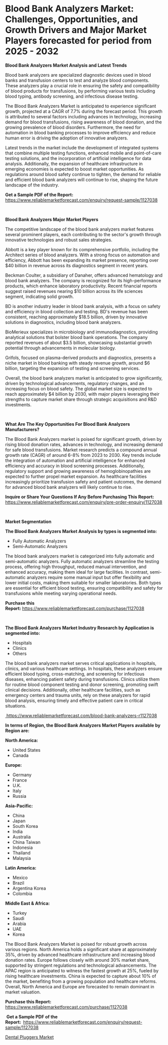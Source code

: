 <p><h1>Blood Bank Analyzers Market: Challenges, Opportunities, and Growth Drivers and Major Market Players forecasted for period from 2025 - 2032</h1></p><p><strong>Blood Bank Analyzers Market Analysis and Latest Trends</strong></p>
<p><p>Blood bank analyzers are specialized diagnostic devices used in blood banks and transfusion centers to test and analyze blood components. These analyzers play a crucial role in ensuring the safety and compatibility of blood products for transfusions, by performing various tests including blood typing, antibody screening, and infectious disease testing.</p><p>The Blood Bank Analyzers Market is anticipated to experience significant growth, projected at a CAGR of 7.7% during the forecast period. This growth is attributed to several factors including advances in technology, increasing demand for blood transfusions, rising awareness of blood donation, and the growing prevalence of blood disorders. Furthermore, the need for automation in blood banking processes to improve efficiency and reduce human error is driving the adoption of innovative analyzers.</p><p>Latest trends in the market include the development of integrated systems that combine multiple testing functions, enhanced mobile and point-of-care testing solutions, and the incorporation of artificial intelligence for data analysis. Additionally, the expansion of healthcare infrastructure in emerging economies is expected to boost market opportunities. As regulations around blood safety continue to tighten, the demand for reliable and efficient blood bank analyzers will continue to rise, shaping the future landscape of the industry.</p></p>
<p><strong>Get a Sample PDF of the Report:&nbsp;</strong> <a href="https://www.reliablemarketforecast.com/enquiry/request-sample/1127038?utm_campaign=2953&utm_medium=2&utm_source=Github&utm_content=ia&utm_term=04032025&utm_id=blood-bank-analyzers">https://www.reliablemarketforecast.com/enquiry/request-sample/1127038</a></p>
<p>&nbsp;</p>
<p><strong>Blood Bank Analyzers Major Market Players</strong></p>
<p><p>The competitive landscape of the blood bank analyzers market features several prominent players, each contributing to the sector's growth through innovative technologies and robust sales strategies.</p><p>Abbott is a key player known for its comprehensive portfolio, including the Architect series of blood analyzers. With a strong focus on automation and efficiency, Abbott has been expanding its market presence, reporting over $40 billion in revenue across its diagnostics segment in recent years.</p><p>Beckman Coulter, a subsidiary of Danaher, offers advanced hematology and blood bank analyzers. The company is recognized for its high-performance products, which enhance laboratory productivity. Recent financial reports suggest raised revenues nearing $10 billion across its life sciences segment, indicating solid growth.</p><p>BD is another industry leader in blood bank analysis, with a focus on safety and efficiency in blood collection and testing. BD's revenue has been consistent, reaching approximately $18.5 billion, driven by innovative solutions in diagnostics, including blood bank analyzers.</p><p>BioMerieux specializes in microbiology and immunodiagnostics, providing analytical solutions that bolster blood bank operations. The company reported revenues of about $3.5 billion, showcasing substantial growth potential through advancements in molecular biology.</p><p>Grifols, focused on plasma-derived products and diagnostics, presents a niche market in blood banking with steady revenue growth, around $6 billion, targeting the expansion of testing and screening services.</p><p>Overall, the blood bank analyzers market is anticipated to grow significantly, driven by technological advancements, regulatory changes, and an increasing focus on blood safety. The global market size is expected to reach approximately $4 billion by 2030, with major players leveraging their strengths to capture market share through strategic acquisitions and R&D investments.</p></p>
<p>&nbsp;</p>
<p><strong>What Are The Key Opportunities For Blood Bank Analyzers Manufacturers?</strong></p>
<p><p>The Blood Bank Analyzers market is poised for significant growth, driven by rising blood donation rates, advances in technology, and increasing demand for safe blood transfusions. Market research predicts a compound annual growth rate (CAGR) of around 6-8% from 2023 to 2030. Key trends include the integration of automation and artificial intelligence for enhanced efficiency and accuracy in blood screening processes. Additionally, regulatory support and growing awareness of hemoglobinopathies are expected to further propel market expansion. As healthcare facilities increasingly prioritize transfusion safety and patient outcomes, the demand for advanced blood bank analyzers will likely continue to rise.</p></p>
<p><strong>Inquire or Share Your Questions If Any Before Purchasing This Report:</strong> <a href="https://www.reliablemarketforecast.com/enquiry/pre-order-enquiry/1127038?utm_campaign=2953&utm_medium=2&utm_source=Github&utm_content=ia&utm_term=04032025&utm_id=blood-bank-analyzers">https://www.reliablemarketforecast.com/enquiry/pre-order-enquiry/1127038</a></p>
<p>&nbsp;</p>
<p><strong>Market Segmentation</strong></p>
<p><strong>The Blood Bank Analyzers Market Analysis by types is segmented into:</strong></p>
<p><ul><li>Fully Automatic Analyzers</li><li>Semi-Automatic Analyzers</li></ul></p>
<p><p>The blood bank analyzers market is categorized into fully automatic and semi-automatic analyzers. Fully automatic analyzers streamline the testing process, offering high throughput, reduced manual intervention, and enhanced accuracy, making them ideal for large facilities. In contrast, semi-automatic analyzers require some manual input but offer flexibility and lower initial costs, making them suitable for smaller laboratories. Both types are essential for efficient blood testing, ensuring compatibility and safety for transfusions while meeting varying operational needs.</p></p>
<p><strong>Purchase this Report:&nbsp;</strong><a href="https://www.reliablemarketforecast.com/purchase/1127038?utm_campaign=2953&utm_medium=2&utm_source=Github&utm_content=ia&utm_term=04032025&utm_id=blood-bank-analyzers">https://www.reliablemarketforecast.com/purchase/1127038</a></p>
<p>&nbsp;</p>
<p><strong>The Blood Bank Analyzers Market Industry Research by Application is segmented into:</strong></p>
<p><ul><li>Hospitals</li><li>Clinics</li><li>Others</li></ul></p>
<p><p>The blood bank analyzers market serves critical applications in hospitals, clinics, and various healthcare settings. In hospitals, these analyzers ensure efficient blood typing, cross-matching, and screening for infectious diseases, enhancing patient safety during transfusions. Clinics utilize them for routine blood component testing and donor screening, promoting swift clinical decisions. Additionally, other healthcare facilities, such as emergency centers and trauma units, rely on these analyzers for rapid blood analysis, ensuring timely and effective patient care in critical situations.</p></p>
<p><a href="https://www.reliablemarketforecast.com/blood-bank-analyzers-r1127038?utm_campaign=2953&utm_medium=2&utm_source=Github&utm_content=ia&utm_term=04032025&utm_id=blood-bank-analyzers">&nbsp;https://www.reliablemarketforecast.com/blood-bank-analyzers-r1127038</a></p>
<p><strong>In terms of Region, the Blood Bank Analyzers Market Players available by Region are:</strong></p>
<p>
    <p> <strong> North America: </strong>
        <ul>
            <li>United States</li>
            <li>Canada</li>
        </ul>
        </p> 
    <p> <strong> Europe: </strong>
        <ul>
            <li>Germany</li>
            <li>France</li>
            <li>U.K.</li>
            <li>Italy</li>
            <li>Russia</li>
        </ul>
        </p> 
    <p> <strong> Asia-Pacific: </strong>
        <ul>
            <li>China</li>
            <li>Japan</li>
            <li>South Korea</li>
            <li>India</li>
            <li>Australia</li>
            <li>China Taiwan</li>
            <li>Indonesia</li>
            <li>Thailand</li>
            <li>Malaysia</li>
        </ul>
        </p> 
    <p> <strong> Latin America: </strong>
        <ul>
            <li>Mexico</li>
            <li>Brazil</li>
            <li>Argentina Korea</li>
            <li>Colombia</li>
        </ul>
        </p> 
    <p> <strong> Middle East & Africa: </strong>
        <ul>
            <li>Turkey</li>
            <li>Saudi</li>
            <li>Arabia</li>
            <li>UAE</li>
            <li>Korea</li>
        </ul>
    </p>
    </p>
<p><p>The Blood Bank Analyzers Market is poised for robust growth across various regions. North America holds a significant share at approximately 35%, driven by advanced healthcare infrastructure and increasing blood donation rates. Europe follows closely with around 30% market share, supported by stringent regulations and technological advancements. The APAC region is anticipated to witness the fastest growth at 25%, fueled by rising healthcare investments. China is expected to capture about 10% of the market, benefiting from a growing population and healthcare reforms. Overall, North America and Europe are forecasted to remain dominant in market valuation.</p></p>
<p><strong>Purchase this Report: </strong><a href="https://www.reliablemarketforecast.com/purchase/1127038?utm_campaign=2953&utm_medium=2&utm_source=Github&utm_content=ia&utm_term=04032025&utm_id=blood-bank-analyzers">https://www.reliablemarketforecast.com/purchase/1127038</a></p>
<p>&nbsp;<strong>Get a Sample PDF of the Report:&nbsp;&nbsp;</strong><a href="https://www.reliablemarketforecast.com/enquiry/request-sample/1127038?utm_campaign=2953&utm_medium=2&utm_source=Github&utm_content=ia&utm_term=04032025&utm_id=blood-bank-analyzers">https://www.reliablemarketforecast.com/enquiry/request-sample/1127038</a></p>
<p><strong></strong></p>
<p><p><a href="https://github.com/paljuhubeyde/Market-Research-Report-List-1/blob/main/dental-pluggers-market.md?utm_campaign=2953&utm_medium=2&utm_source=Github&utm_content=ia&utm_term=04032025&utm_id=blood-bank-analyzers">Dental Pluggers Market</a></p></p>